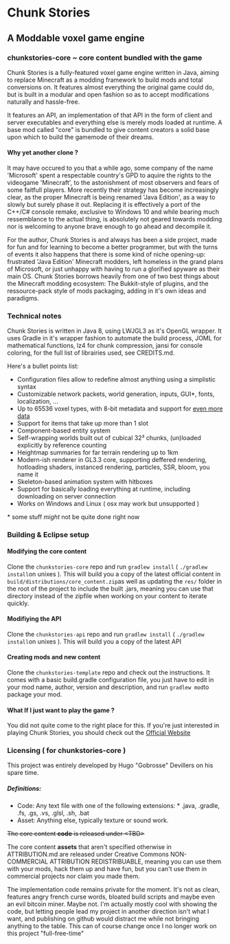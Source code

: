 # Chunk Stories
## A Moddable voxel game engine
### chunkstories-core ~ core content bundled with the game

Chunk Stories is a fully-featured voxel game engine written in Java, aiming to replace Minecraft as a modding framework to build mods and total conversions on. It features almost everything the original game could do, but is built in a modular and open fashion so as to accept modifications naturally and hassle-free.

It features an API, an implementation of that API in the form of client and server executables and everything else is merely mods loaded at runtime. A base mod called "core" is bundled to give content creators a solid base upon which to build the gamemode of their dreams.

#### Why yet another clone ?

It may have occured to you that a while ago, some company of the name 'Microsoft' spent a respectable country's GPD to aquire the rights to the videogame 'Minecraft', to the astonishment of most observers and fears of some faitfull players. More recently their strategy has become increasingly clear, as the proper Minecraft is being renamed 'Java Edition', as a way to slowly but surely phase it out. Replacing it is effectively a port of the C++/C# console remake, exclusive to Windows 10 and while bearing much ressemblance to the actual thing, is absolutely not geared towards modding nor is welcoming to anyone brave enough to go ahead and decompile it.

For the author, Chunk Stories is and always has been a side project, made for fun and for learning to become a better programmer, but with the turns of events it also happens that there is some kind of niche opening-up: frustrated 'Java Edition' Minecraft modders, left homeless in the grand plans of Microsoft, or just unhappy with having to run a glorified spyware as their main OS. Chunk Stories borrows heavily from one of two best things about the Minecraft modding ecosystem: The Bukkit-style of plugins, and the ressource-pack style of mods packaging, adding in it's own ideas and paradigms.

### Technical notes

Chunk Stories is written in Java 8, using LWJGL3 as it's OpenGL wrapper. It uses Gradle in it's wrapper fashion to automate the build process, JOML for mathematical functions, lz4 for chunk compression, jansi for console coloring, for the full list of librairies used, see CREDITS.md.

Here's a bullet points list:

 * Configuration files allow to redefine almost anything using a simplistic syntax
 * Customizable network packets, world generation, inputs, GUI*, fonts, localization, ...
 * Up to 65536 voxel types, with 8-bit metadata and support for [even more data](http://chunkstories.xyz/wiki)
 * Support for items that take up more than 1 slot
 * Component-based entity system
 * Self-wrapping worlds built out of cubical 32³ chunks, (un)loaded explicitly by reference counting
 * Heightmap summaries for far terrain rendering up to 1km
 * Modern-ish renderer in GL3.3 core, supporting deffered rendering, hotloading shaders, instanced rendering, particles, SSR, bloom, you name it
 * Skeleton-based animation system with hitboxes
 * Support for basically loading everything at runtime, including downloading on server connection
 * Works on Windows and Linux ( osx may work but unsupported )

\* some stuff *might* not be quite done right now

### Building & Eclipse setup

#### Modifying the core content
Clone the `chunkstories-core` repo and run `gradlew install` ( `./gradlew install`on unixes ). This will build you a copy of the latest official content in `build/distributions/core_content.zip`as well as updating the `res/` folder in the root of the project to include the built .jars, meaning you can use that directory instead of the zipfile when working on your content to iterate quickly.

#### Modifiying the API
Clone the `chunkstories-api` repo and run `gradlew install` ( `./gradlew install`on unixes ). This will build you a copy of the latest API

#### Creating mods and new content

Clone the `chunkstories-template` repo and check out the instructions. It comes with a basic build.gradle configuration file, you just have to edit in your mod name, author, version and description, and run `gradlew mod`to package your mod.

#### What If I just want to play the game ?

You did not quite come to the right place for this. If you're just interested in playing Chunk Stories, you should check out the [Official Website](https://chunkstories.xyz)

### Licensing ( for chunkstories-core )

This project was entirely developed by Hugo "Gobrosse" Devillers on his spare time.

##### Definitions:
 * Code: Any text file with one of the following extensions: 
		* .java, .gradle, .fs, .gs, .vs, .glsl, .sh, .bat
 * Asset: Anything else, typically texture or sound work.

~~The core content **code** is released under \<TBD>~~

The core content **assets** that aren't specified otherwise in ATTRIBUTION.md are released under Creative Commons NON-COMMERCIAL ATTRIBUTION REDISTRIBUABLE, meaning you can use them with your mods, hack them up and have fun, but you can't use them in commercial projects nor claim you made them. 

The implementation code remains private for the moment. It's not as clean, features angry french curse words, bloated build scripts and maybe even an evil bitcoin miner. Maybe not. I'm actually mostly cool with showing the code, but letting people lead my project in another direction isn't what I want, and publishing on github would distract me while not bringing anything to the table. This can of course change once I no longer work on this project "full-free-time"

